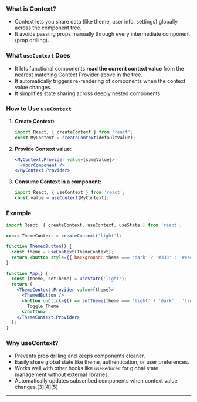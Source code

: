 ### What is Context?

- Context lets you share data (like theme, user info, settings) globally across the component tree.
- It avoids passing props manually through every intermediate component (prop drilling).

### What `useContext` Does

- It lets functional components **read the current context value** from the nearest matching Context Provider above in the tree.
- It automatically triggers re-rendering of components when the context value changes.
- It simplifies state sharing across deeply nested components.

### How to Use `useContext`

1. **Create Context:**
   ```js
   import React, { createContext } from 'react';
   const MyContext = createContext(defaultValue);
   ```

2. **Provide Context value:**
   ```jsx
   <MyContext.Provider value={someValue}>
     <YourComponent />
   </MyContext.Provider>
   ```

3. **Consume Context in a component:**
   ```js
   import React, { useContext } from 'react';
   const value = useContext(MyContext);
   ```

### Example

```jsx
import React, { createContext, useContext, useState } from 'react';

const ThemeContext = createContext('light');

function ThemedButton() {
  const theme = useContext(ThemeContext);
  return <button style={{ background: theme === 'dark' ? '#333' : '#eee' }}>Button</button>;
}

function App() {
  const [theme, setTheme] = useState('light');
  return (
    <ThemeContext.Provider value={theme}>
      <ThemedButton />
      <button onClick={() => setTheme(theme === 'light' ? 'dark' : 'light')}>
        Toggle Theme
      </button>
    </ThemeContext.Provider>
  );
}
```

### Why useContext?

- Prevents prop drilling and keeps components cleaner.
- Easily share global state like theme, authentication, or user preferences.
- Works well with other hooks like `useReducer` for global state management without external libraries.
- Automatically updates subscribed components when context value changes.[3][4][5]

***
